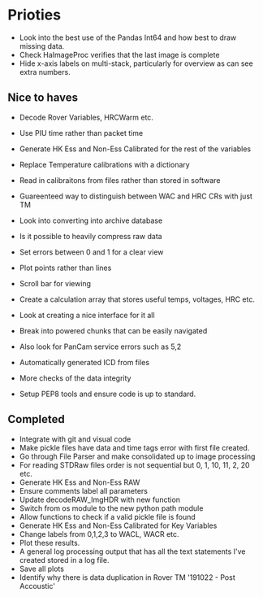 # Prioties

-   Look into the best use of the Pandas Int64 and how best to draw missing data. 
-   Check HaImageProc verifies that the last image is complete
-   Hide x-axis labels on multi-stack, particularly for overview as can see extra numbers.

## Nice to haves
-   Decode Rover Variables, HRCWarm etc.
-   Use PIU time rather than packet time 
-   Generate HK Ess and Non-Ess Calibrated for the rest of the variables
-   Replace Temperature calibrations with a dictionary
-   Read in calibraitons from files rather than stored in software
-   Guareenteed way to distinguish between WAC and HRC CRs with just TM
-	Look into converting into archive database
-	Is it possible to heavily compress raw data
-   Set errors between 0 and 1 for a clear view
-   Plot points rather than lines
-   Scroll bar for viewing
-   Create a calculation array that stores useful temps, voltages, HRC etc.
-   Look at creating a nice interface for it all
-   Break into powered chunks that can be easily navigated
-   Also look for PanCam service errors such as 5,2
-   Automatically generated ICD from files
-   More checks of the data integrity

-   Setup PEP8 tools and ensure code is up to standard. 

## Completed
-   Integrate with git and visual code
-   Make pickle files have data and time tags error with first file created.
-   Go through File Parser and make consolidated up to image processing
-   For reading STDRaw files order is not sequential but 0, 1, 10, 11, 2, 20 etc. 
-   Generate HK Ess and Non-Ess RAW
-   Ensure comments label all parameters
-   Update decodeRAW_ImgHDR with new function
-   Switch from os module to the new python path module
-	Allow functions to check if a valid pickle file is found
-   Generate HK Ess and Non-Ess Calibrated for Key Variables
-   Change labels from 0,1,2,3 to WACL, WACR etc.
-   Plot these results.
-   A general log processing output that has all the text statements I've created stored in a log file.
-   Save all plots
-   Identify why there is data duplication in Rover TM '191022 - Post Accoustic'